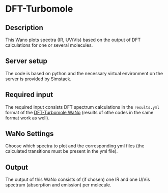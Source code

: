 # DFT-Turbomole

## Description

This Wano plots spectra (IR, UV/Vis) based on the output of DFT calculations for one or several molecules.

## Server setup

The code is based on python and the necessary virtual environment on the server is provided by Simstack.

## Required input

The required input consists DFT spectrum calculations in the ```results.yml``` format of the [DFT-Turbomole WaNo](https://github.com/KIT-Workflows/DFT-Turbomole) (results of othe codes in the same format work as well).

## WaNo Settings

Choose which spectra to plot and the corresponding yml files (the calculated transitions must be present in the yml file).

## Output

The output of this WaNo consists of (if chosen) one IR and one U/Vis spectrum (absorption and emission) per molecule.
